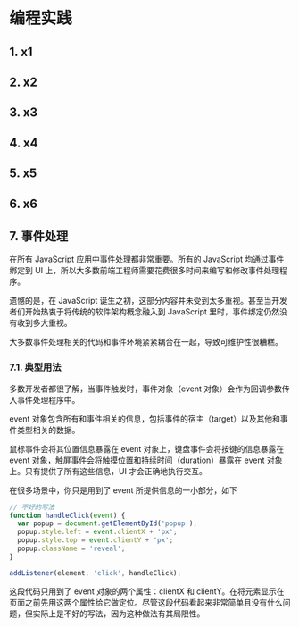 # 编程实践

## 1. x1

## 2. x2

## 3. x3

## 4. x4

## 5. x5

## 6. x6

## 7. 事件处理

在所有 JavaScript 应用中事件处理都非常重要。所有的 JavaScript 均通过事件绑定到 UI 上，所以大多数前端工程师需要花费很多时间来编写和修改事件处理程序。

遗憾的是，在 JavaScript 诞生之初，这部分内容并未受到太多重视。甚至当开发者们开始热衷于将传统的软件架构概念融入到 JavaScript 里时，事件绑定仍然没有收到多大重视。

大多数事件处理相关的代码和事件环境紧紧耦合在一起，导致可维护性很糟糕。

### 7.1. 典型用法

多数开发者都很了解，当事件触发时，事件对象（event 对象）会作为回调参数传入事件处理程序中。

event 对象包含所有和事件相关的信息，包括事件的宿主（target）以及其他和事件类型相关的数据。

鼠标事件会将其位置信息暴露在 event 对象上，键盘事件会将按键的信息暴露在 event 对象，触屏事件会将触摸位置和持续时间（duration）暴露在 event 对象上。只有提供了所有这些信息，UI 才会正确地执行交互。

在很多场景中，你只是用到了 event 所提供信息的一小部分，如下

```javascript
// 不好的写法
function handleClick(event) {
  var popup = document.getElementById('popup');
  popup.style.left = event.clientX + 'px';
  popup.style.top = event.clientY + 'px';
  popup.className = 'reveal';
}

addListener(element, 'click', handleClick);
```

这段代码只用到了 event 对象的两个属性：clientX 和 clientY。在将元素显示在页面之前先用这两个属性给它做定位。尽管这段代码看起来非常简单且没有什么问题，但实际上是不好的写法，因为这种做法有其局限性。